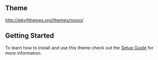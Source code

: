 
## Theme
http://jekyllthemes.org/themes/moon/

## Getting Started
To learn how to install and use this theme check out the [Setup Guide](https://taylantatli.github.io/Moon/moon-theme/) for more information.
